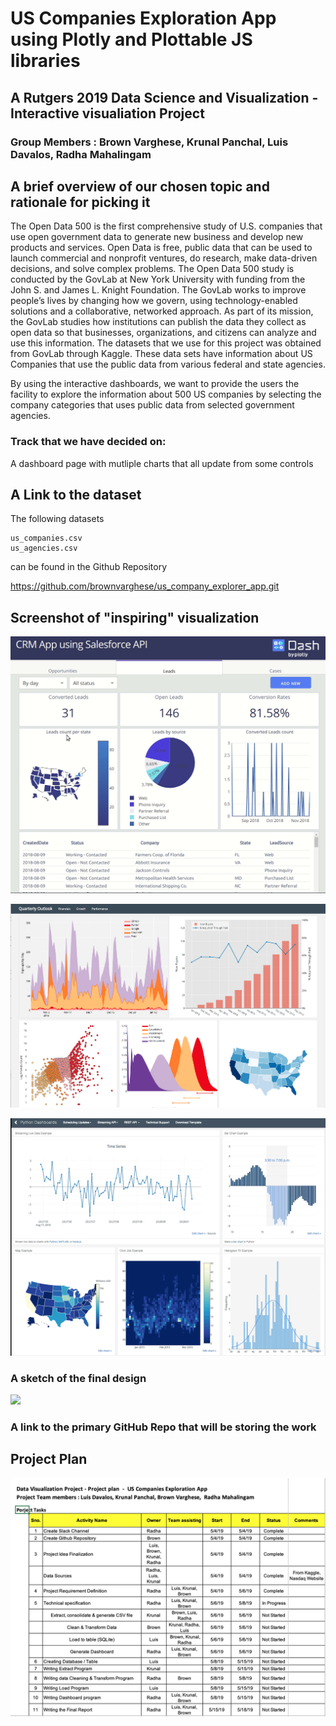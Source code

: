 # US Companies Exploration App using Plotly and Plottable JS libraries

## A Rutgers 2019 Data Science and Visualization - Interactive visualiation Project

### Group Members :  Brown Varghese, Krunal Panchal, Luis Davalos, Radha Mahalingam

## A brief overview of our chosen topic and rationale for picking it

The Open Data 500 is the first comprehensive study of U.S. companies that use open government data to generate new business and develop new products and services. Open Data is free, public data that can be used to launch commercial and nonprofit ventures, do research, make data-driven decisions, and solve complex problems.
The Open Data 500 study is conducted by the GovLab at New York University with funding from the John S. and James L. Knight Foundation. The GovLab works to improve people’s lives by changing how we govern, using technology-enabled solutions and a collaborative, networked approach. As part of its mission, the GovLab studies how institutions can publish the data they collect as open data so that businesses, organizations, and citizens can analyze and use this information.
The datasets that we use for this project was obtained from GovLab through Kaggle.  These data sets have information about US Companies that use the public data from various federal and state agencies.

By using the interactive dashboards, we want to provide the users the facility to explore the information about 500 US companies by selecting the company categories that uses public data from selected government agencies.


### Track that we have decided on:

A dashboard page with mutliple charts that all update from some controls

## A Link to the dataset

The following datasets 

    us_companies.csv
    us_agencies.csv

can be found in the Github Repository 

https://github.com/brownvarghese/us_company_explorer_app.git


## Screenshot of "inspiring" visualization

![](/images/dashboard_inspiration1.png)

![](/images/dashboard_inspiration2.png)

![](/images/dashboard_inspiration3.png)

### A sketch of the final design

![](/images/A_sketch_of_the_final_design.png)


### A link to the primary GitHub Repo that will be storing the work

[](https://github.com/brownvarghese/us_company_explorer_app.git "GitHub Repo Info")

## Project Plan

![](/images/Project_plan.png)
